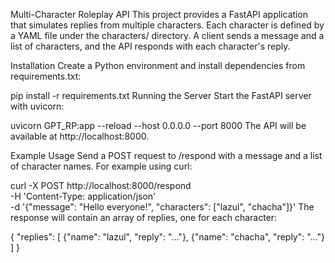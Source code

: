 Multi-Character Roleplay API
This project provides a FastAPI application that simulates replies from multiple characters. Each character is defined by a YAML file under the characters/ directory. A client sends a message and a list of characters, and the API responds with each character's reply.

Installation
Create a Python environment and install dependencies from requirements.txt:

pip install -r requirements.txt
Running the Server
Start the FastAPI server with uvicorn:

uvicorn GPT_RP:app --reload --host 0.0.0.0 --port 8000
The API will be available at http://localhost:8000.

Example Usage
Send a POST request to /respond with a message and a list of character names. For example using curl:

curl -X POST http://localhost:8000/respond \
  -H 'Content-Type: application/json' \
  -d '{"message": "Hello everyone!", "characters": ["lazul", "chacha"]}'
The response will contain an array of replies, one for each character:

{
  "replies": [
    {"name": "lazul", "reply": "..."},
    {"name": "chacha", "reply": "..."}
  ]
}
